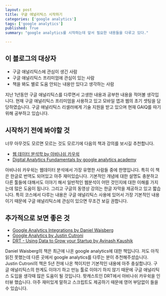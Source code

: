```yaml
---
layout: post
title: 구글 애널리틱스 시작하기
categories: ['google analytics']
tags: ['google analytics']
published: True
summary: "google analytics를 시작하는데 앞서 필요한 내용들을 다루고 있다."

---
```


## 이 블로그의 대상자

* 구글 애널리틱스에 관심이 생긴 사람
* 구글 애널리틱스 프리미엄에 관심이 있는 사람
* 책을 봐도 별로 도움 안되는 내용만 있다고 생각하는 사람

지난 1년동안 구글 애널리틱스를 다루면서 고생한 내용과 공부한 내용을 적어볼 생각입니다. 현재 구글 애널리틱스 프리미엄을 사용하고 있고 모바일 앱과 웹의 초기 셋팅을 담당하였습니다. 구글 애널리틱스 리셀러에게 기술 지원을 받고 있으며 현재 GAIQ를 따기 위해 공부하고 있습니다.

## 시작하기 전에 봐야할 것

너무 아무것도 모르면 모르는 것도 모르기에 다음의 책과 강의를 보시길 추천합니다.

* [웹 데이터 분석학 by 아비나쉬 카우쉭](http://www.aladin.co.kr/shop/wproduct.aspx?ISBN=8960774367)
* [Digital Analytics Fundamentals by google analytics academy](https://analyticsacademy.withgoogle.com/course01)

아비나쉬 카우쉭는 웹데이터 분석에서 가장 유명한 사람들 중에 한명입니다. 특히 이 책은 한글로 번역도 되어있고 아주 재미있습니다. 기본적인 개념에 대한 설명도 충분하고 다른 툴들에 대해서도 이야기 해서 일반적인 웹분석이 어떤 것인지에 대한 이해를 가지는데 많은 도움이 됩니다. 그리고 구글의 동영상 강의는 한글 자막을 제공하고 있고 짧습니다. 특히 코스에서 다루는 내용은 구글 애널리틱스 사용에 있어서 가장 기본적인 내용이기 때문에 구글 애널리틱스에 관심이 있으면 무조건 보길 권합니다.

## 추가적으로 보면 좋은 것

* [Google Analytics Integrations by Daniel Waisberg](http://www.amazon.com/Google-Analytics-Integrations-Daniel-Waisberg/dp/1119053064/ref=sr_1_2?ie=UTF8&qid=1435907638&sr=8-2&keywords=google+analytics)
* [Google Analytics by Justin Cutroni](http://www.amazon.com/Google-Analytics-Justin-Cutroni/dp/0596158009/ref=sr_1_6?ie=UTF8&qid=1435907638&sr=8-6&keywords=google+analytics)
* [DRT - Using Data to Grow your Startup by Avinash Kaushik](http://drt.fm/avinash-kaushik/)

Daniel Waisberg의 책은 최근에 나온 google analytics에 대한 책입니다. 저도 아직 읽진 못했는데 다른 곳에서 google analytics를 다루는 분이 추천해주셨습니다. Justin Cutroni의 책은 5년 전에 나온 책이지만 기본적인 내용에 아주 충실합니다. 구글 애널리틱스의 한계도 이야기 하고 만능 툴로 이야기 하지 않기 때문에 구글 애널리틱스 도입을 생각때 많은 도움이 될 것입니다. 팟캐스트인 DRT에서 아비나쉬 카우쉭을 인터뷰 했습니다. 아주 재미있게 말하고 스크립트도 제공하기 때문에 영어 부담없이 들을 수 있습니다.
